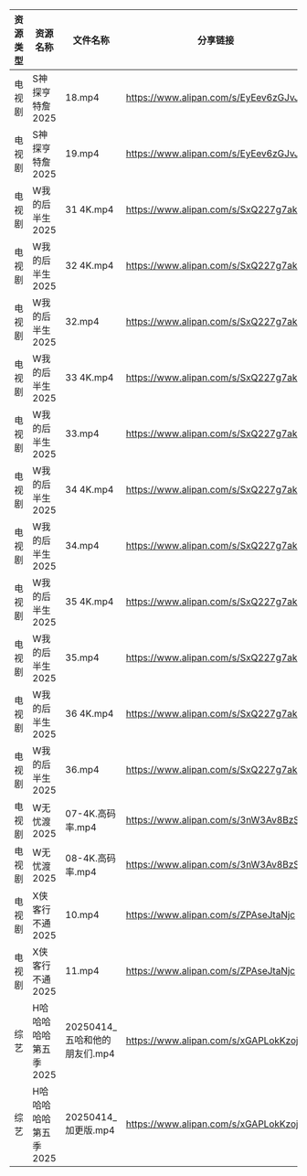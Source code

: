 | 资源类型 | 资源名称          | 文件名称                  | 分享链接                                 | 更新时间                |
| ---- | ------------- | --------------------- | ------------------------------------ | ------------------- |
| 电视剧  | S神探亨特詹2025    | 18.mp4                | https://www.alipan.com/s/EyEev6zGJvJ | 2025-04-14 14:05:57 |
| 电视剧  | S神探亨特詹2025    | 19.mp4                | https://www.alipan.com/s/EyEev6zGJvJ | 2025-04-14 14:05:56 |
| 电视剧  | W我的后半生2025    | 31 4K.mp4             | https://www.alipan.com/s/SxQ227g7ak2 | 2025-04-14 14:06:06 |
| 电视剧  | W我的后半生2025    | 32 4K.mp4             | https://www.alipan.com/s/SxQ227g7ak2 | 2025-04-14 14:06:06 |
| 电视剧  | W我的后半生2025    | 32.mp4                | https://www.alipan.com/s/SxQ227g7ak2 | 2025-04-14 08:06:01 |
| 电视剧  | W我的后半生2025    | 33 4K.mp4             | https://www.alipan.com/s/SxQ227g7ak2 | 2025-04-14 14:06:06 |
| 电视剧  | W我的后半生2025    | 33.mp4                | https://www.alipan.com/s/SxQ227g7ak2 | 2025-04-14 14:06:06 |
| 电视剧  | W我的后半生2025    | 34 4K.mp4             | https://www.alipan.com/s/SxQ227g7ak2 | 2025-04-14 14:06:05 |
| 电视剧  | W我的后半生2025    | 34.mp4                | https://www.alipan.com/s/SxQ227g7ak2 | 2025-04-14 14:06:05 |
| 电视剧  | W我的后半生2025    | 35 4K.mp4             | https://www.alipan.com/s/SxQ227g7ak2 | 2025-04-14 14:06:05 |
| 电视剧  | W我的后半生2025    | 35.mp4                | https://www.alipan.com/s/SxQ227g7ak2 | 2025-04-14 14:06:05 |
| 电视剧  | W我的后半生2025    | 36 4K.mp4             | https://www.alipan.com/s/SxQ227g7ak2 | 2025-04-14 14:06:05 |
| 电视剧  | W我的后半生2025    | 36.mp4                | https://www.alipan.com/s/SxQ227g7ak2 | 2025-04-14 14:06:04 |
| 电视剧  | W无忧渡2025      | 07-4K.高码率.mp4         | https://www.alipan.com/s/3nW3Av8BzS5 | 2025-04-14 08:06:04 |
| 电视剧  | W无忧渡2025      | 08-4K.高码率.mp4         | https://www.alipan.com/s/3nW3Av8BzS5 | 2025-04-14 08:06:04 |
| 电视剧  | X侠客行不通2025    | 10.mp4                | https://www.alipan.com/s/ZPAseJtaNjc | 2025-04-14 14:06:11 |
| 电视剧  | X侠客行不通2025    | 11.mp4                | https://www.alipan.com/s/ZPAseJtaNjc | 2025-04-14 14:06:11 |
| 综艺   | H哈哈哈哈哈第五季2025 | 20250414_五哈和他的朋友们.mp4 | https://www.alipan.com/s/xGAPLokKzoj | 2025-04-14 14:06:39 |
| 综艺   | H哈哈哈哈哈第五季2025 | 20250414_加更版.mp4      | https://www.alipan.com/s/xGAPLokKzoj | 2025-04-14 14:06:39 |
